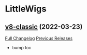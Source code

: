 # LittleWigs

## [v8-classic](https://github.com/BigWigsMods/LittleWigs/tree/v8-classic) (2022-03-23)
[Full Changelog](https://github.com/BigWigsMods/LittleWigs/compare/v7-classic...v8-classic) [Previous Releases](https://github.com/BigWigsMods/LittleWigs/releases)

- bump toc  
